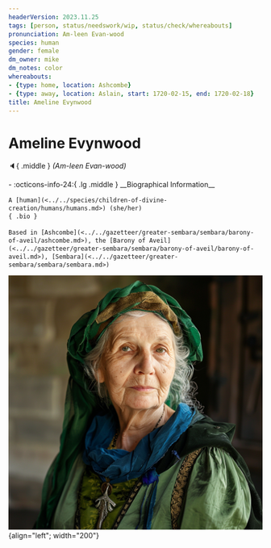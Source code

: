 ```yaml
---
headerVersion: 2023.11.25
tags: [person, status/needswork/wip, status/check/whereabouts]
pronunciation: Am-leen Evan-wood
species: human
gender: female
dm_owner: mike
dm_notes: color
whereabouts:
- {type: home, location: Ashcombe}
- {type: away, location: Aslain, start: 1720-02-15, end: 1720-02-18}
title: Ameline Evynwood
---
```

# Ameline Evynwood
:speaker:{ .middle } *(Am-leen Evan-wood)*  
<div class="grid cards ext-narrow-margin ext-one-column" markdown>
- :octicons-info-24:{ .lg .middle } __Biographical Information__

    A [human](<../../species/children-of-divine-creation/humans/humans.md>) (she/her)  
    { .bio }

    Based in [Ashcombe](<../../gazetteer/greater-sembara/sembara/barony-of-aveil/ashcombe.md>), the [Barony of Aveil](<../../gazetteer/greater-sembara/sembara/barony-of-aveil/barony-of-aveil.md>), [Sembara](<../../gazetteer/greater-sembara/sembara/sembara.md>)
</div>


![Lady Ameline Evynwood](../../assets/lady-ameline-evynwood.png){align="left"; width="200"} 

